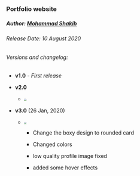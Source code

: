 ### Portfolio website
##### Author:  [Mohammad Shakib](https://github.com/code-shakib)

###### Release Date: 10 August 2020
###### Versions and changelog:
- __v1.0__ - _First release_

- __v2.0__ 

  - <img src="D:\GitHub\code-shakib.github.io\assets\images\v2.0.png" style="zoom:40%;" />

- __v3.0__ (26 Jan, 2020)

  - <img src="D:\GitHub\code-shakib.github.io\assets\images\v3.0.png" style="zoom:40%;" />
  
    - Change the boxy design to rounded card
  
    - Changed colors
  
    - low quality profile image fixed
  
    - added some hover effects
  
       
  
  

